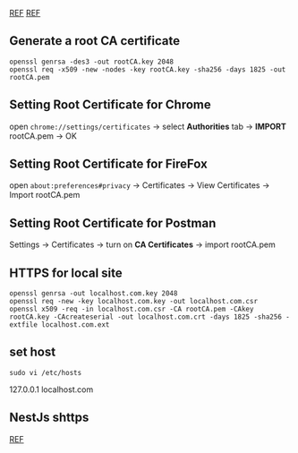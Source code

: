 [REF](https://viblo.asia/p/tao-ssl-certificate-authority-cho-https-tren-local-1VgZvpQY5Aw)
[REF](https://www.section.io/engineering-education/how-to-get-ssl-https-for-localhost/)

## Generate a root CA certificate

```
openssl genrsa -des3 -out rootCA.key 2048
openssl req -x509 -new -nodes -key rootCA.key -sha256 -days 1825 -out rootCA.pem
```

## Setting Root Certificate for Chrome

open `chrome://settings/certificates` → select **Authorities** tab → **IMPORT** rootCA.pem → OK

## Setting Root Certificate for FireFox

open `about:preferences#privacy` → Certificates → View Certificates → Import rootCA.pem

## Setting Root Certificate for Postman

Settings → Certificates → turn on **CA Certificates** → import rootCA.pem

## HTTPS for local site

```
openssl genrsa -out localhost.com.key 2048
openssl req -new -key localhost.com.key -out localhost.com.csr
openssl x509 -req -in localhost.com.csr -CA rootCA.pem -CAkey rootCA.key -CAcreateserial -out localhost.com.crt -days 1825 -sha256 -extfile localhost.com.ext
```

## set host

```
sudo vi /etc/hosts
```

127.0.0.1 localhost.com

## NestJs shttps

[REF](https://docs.nestjs.com/faq/multiple-servers)
